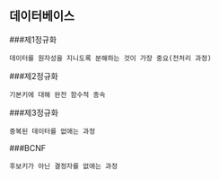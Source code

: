 ## 데이터베이스

###제1정규화
```
데이터를 원자성을 지니도록 분해하는 것이 가장 중요(전처리 과정)
```
###제2정규화
```
기본키에 대해 완전 함수적 종속
```
###제3정규화
```
중복된 데이터를 없애는 과정
```
###BCNF
```
후보키가 아닌 결정자를 없애는 과정
```
